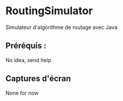 ﻿# RoutingSimulator

Simulateur d'algorithme de routage avec Java

## Préréquis : 

No idea, send help

## Captures d'écran

None for now